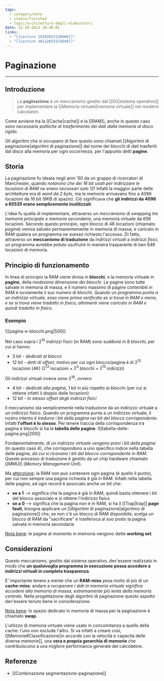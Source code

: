 ```yaml
---
tags:
  - category/note
  - status/finished
  - topic/architettura-degli-elaboratori
date: 22-10-2023 20:40:01
links:
  - "[[Lecture 19102023130600]]"
  - "[[Lecture 16112023133640]]"
---
```

# Paginazione
---
## Introduzione
> La **paginazione** è un meccanismo gestito dal [[SO|sistema operativo]] per implementare la [[Memoria virtuale|memoria virtuale]] nei moderni calcolatori.

Come avviene tra la [[Cache|cache]] e la [[RAM]], anche in questo caso _sono necessarie politiche di trasferimento dei dati dalla memoria al disco rigido_.

Gli algoritmi che si occupano di fare questo sono chiamati [[Algoritmi di paginazione|algoritmi di paginazione]] dal nome dei blocchi di dati trasferiti dal disco alla memoria per ogni occorrenza, per l'appunto detti **pagine**.

## Storia
La paginazione fu ideata negli anni '60 da un gruppo di ricercatori di Manchester, quando _notarono che dei 16 bit usati per indirizzare le locazioni di RAM ne erano necessari solo 12_! Infatti la maggior parte delle architetture era di _word da 2 byte_, ma le memorie arrivavano fino a 4096 locazioni da 16 bit (8KB di spazio). Ciò significava che **gli indirizzi da 4096 a 65535 erano semplicemente inutilizzati**.

L'idea fu quella di implementare, attraverso un _meccanismo di swapping tra memoria principale e memoria secondaria_, una memoria virtuale da 65K locazioni. Secondo questo principio, ogni blocco di 4K locazioni (chiamato _pagina_) veniva salvato permanentemente in memoria di massa, e caricato in RAM qualora un programma ne avesse richiesto l'accesso. Di fatto, attraverso un **meccanismo di traduzione** da _indirizzi virtuali_ a _indirizzi fisici_, un programma avrebbe potuto usufruire in maniera trasparente di ben 64K locazioni di memoria.

## Principio di funzionamento
In linea di principio la RAM viene divisa in **blocchi**, e la memoria virtuale in **pagine**, della _medesima dimensione dei blocchi_. Le pagine sono tutte salvate in memoria di massa, e il numero massimo di pagine contenibili in RAM è ovviamente il suo numero di blocchi. Quando un _programma punta a un indirizzo virtuale, esso viene prima verificato se si trova in RAM o meno, e se si trova viene tradotto in fisico, altrimenti viene caricato in RAM e quindi tradotto in fisico_.

### Esempio
![[pagina-e-blocchi.png|500]]

Nel caso sopra i $2^{15}$ indirizzi fisici (in RAM) sono suddivisi in 8 blocchi, per cui si hanno:
- 3 bit - _dedicati al blocco_
- 12 bit - _detti di offset_, motivo per cui ogni blocco/pagina è di $2^{12}$ locazioni (4K) ($2^{12}$ locazioni $\times$ $2^{3}$ blocchi $=$ $2^{15}$ indirizzi)

Gli indirizzi virtuali invece sono $2^{16}$, ovvero:
- 4 bit - _dedicati alla pagina_, 1 bit in più rispetto ai blocchi (per cui si ottiene infatti il doppio delle locazioni)
- 12 bit - _lo stesso offset degli indirizzi fisici_

Il meccanismo sta semplicemente nella traduzione da un indirizzo virtuale a un indirizzo fisico. Quando un programma punta a un indirizzo virtuale, il nostro intento è _tradurre i bit della pagina nei bit del blocco corrispondente_. Infatti **l'offset è lo stesso**.
Per tenere traccia della corrispondenza tra pagina e blocchi si ha la **tabella delle pagine**:
![[tabella-delle-pagine.png|200]]

Fondamentalmente, _di un indirizzo virtuale vengono presi i bit della pagina_ (in questo caso 4), che corrispondono a uno specifico indice nella tabella delle pagine, _da cui si ricavano i bit del blocco corrispondente in RAM_. Questo processo di traduzione è gestito da un chip hardware chiamato [[MMU]] (_Memory Management Unit_).

Ma <u>attenzione</u>: la RAM non può contenere ogni pagina (è quello il punto), per cui non sempre una pagina richiesta è già in RAM. Infatti nella tabella delle pagine, ad ogni record è associato anche un bit che:
- **se a 1** --> significa che la pagina è già in RAM, quindi basta ottenere i bit del blocco associato e si ottiene l'indirizzo fisico
- **se a 0** --> significa che la pagina non è in RAM, si ha il [[Trap|trap]] **page fault**, bisogna applicare un [[Algoritmi di paginazione|algoritmo di paginazione]] che, se non c'è un blocco di RAM disponibile, scelga un blocco di RAM da "sacrificare" e trasferisca al suo posto la pagina salvata in memoria secondaria

<u>Nota bene</u>: le pagine al momento in memoria vengono dette **working set**.

## Considerazioni
Questo meccanismo, gestito dal sistema operativo, dev'essere realizzato in modo che **un qualsivoglia programma in esecuzione possa accedere a indirizzi virtuali in completa trasparenza**.

E' importante tenere a mente che un **RAM-miss** pesa molto di più di un **cache-miss**: andare a _recuperare i dati in memoria virtuale significa accedere alla memoria di massa, estremamente più lenta della memoria centrale_. Nella progettazione degli algoritmi di paginazione questo aspetto dev'essere tenuto bene in considerazione.

<u>Nota bene</u>: lo spazio dedicato in memoria di massa per la paginazione è chiamato **swap**.

L'utilizzo di memoria virtuale viene usato in concomitanza a quello della cache: l'uno non esclude l'altro. Si va infatti a creare così, [[Memorie#Classificazione|in accordo con la velocità e capacità delle diverse memorie]], una **vera e propria gerarchia di memorie** che contribuiscono a una migliore performance generale del calcolatore.

## Referenze
- [[Combinazione segmentazione-paginazione]]